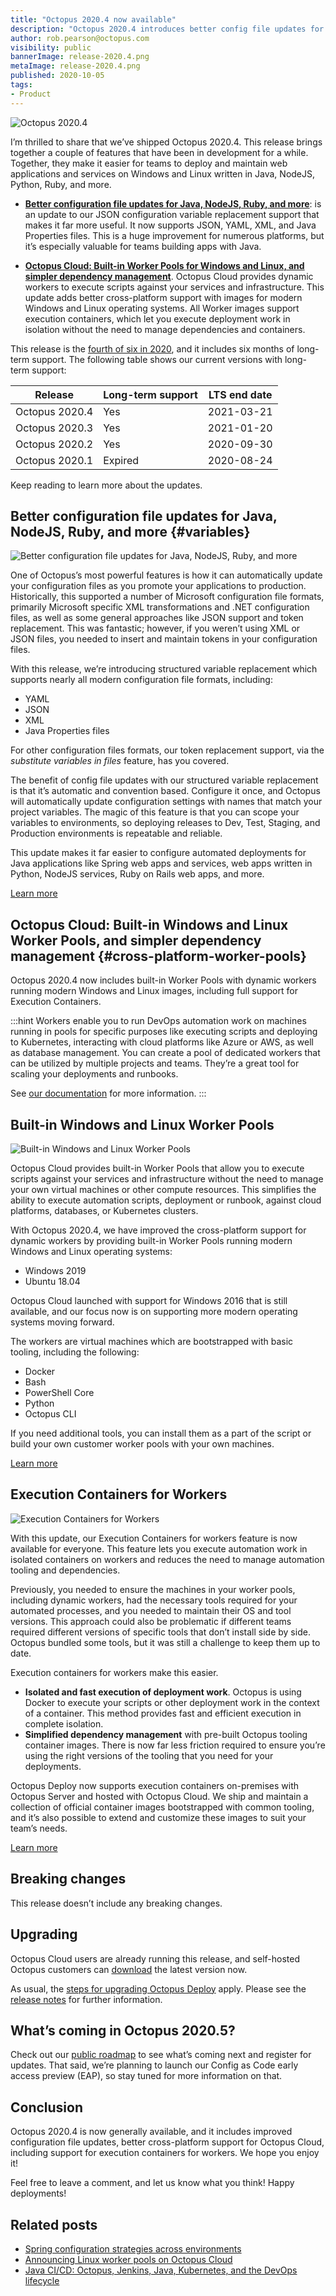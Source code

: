 ```yaml
---
title: "Octopus 2020.4 now available"
description: "Octopus 2020.4 introduces better config file updates for Java, NodeJS, and Ruby, and adds built-in Worker Pools on Octopus Cloud for both Windows and Linux."
author: rob.pearson@octopus.com
visibility: public
bannerImage: release-2020.4.png
metaImage: release-2020.4.png
published: 2020-10-05
tags:
- Product
---
```


![Octopus 2020.4](release-2020.4.png)

I’m thrilled to share that we’ve shipped Octopus 2020.4. This release brings together a couple of features that have been in development for a while. Together, they make it easier for teams to deploy and maintain web applications and services on Windows and Linux written in Java, NodeJS, Python, Ruby, and more.

* **[Better configuration file updates for Java, NodeJS, Ruby, and more](/blog/2020-09/octopus-release-2020-4/index.md#variables)**: is an update to our JSON configuration variable replacement support that makes it far more useful. It now supports JSON, YAML, XML, and Java Properties files. This is a huge improvement for numerous platforms, but it’s especially valuable for teams building apps with Java.

* **[Octopus Cloud: Built-in Worker Pools for Windows and Linux, and simpler dependency management](/blog/2020-09/octopus-release-2020-4/index.md#cross-platform-worker-pools)**. Octopus Cloud provides dynamic workers to execute scripts against your services and infrastructure. This update adds better cross-platform support with images for modern Windows and Linux operating systems. All Worker images support execution containers, which let you execute deployment work in isolation without the need to manage dependencies and containers.

This release is the [fourth of six in 2020](/blog/2020-03/releases-and-lts/index.md), and it includes six months of long-term support. The following table shows our current versions with long-term support:

| Release               | Long-term support  | LTS end date |
| --------------------- | ------------------ | ------------ |
| Octopus 2020.4        | Yes                | 2021-03-21   |
| Octopus 2020.3        | Yes                | 2021-01-20   |
| Octopus 2020.2        | Yes                | 2020-09-30   |
| Octopus 2020.1        | Expired            | 2020-08-24   |

Keep reading to learn more about the updates.

## Better configuration file updates for Java, NodeJS, Ruby, and more {#variables}

![Better configuration file updates for Java, NodeJS, Ruby, and more](config-file-updates.png "width=500")

One of Octopus’s most powerful features is how it can automatically update your configuration files as you promote your applications to production. Historically, this supported a number of Microsoft configuration file formats, primarily Microsoft specific XML transformations and .NET configuration files, as well as some general approaches like JSON support and token replacement. This was fantastic; however, if you weren’t using XML or JSON files, you needed to insert and maintain tokens in your configuration files. 

With this release, we’re introducing structured variable replacement which supports nearly all modern configuration file formats, including:

* YAML
* JSON 
* XML 
* Java Properties files

For other configuration files formats, our token replacement support, via the *substitute variables in files* feature, has you covered. 

The benefit of config file updates with our structured variable replacement is that it’s automatic and convention based. Configure it once, and Octopus will automatically update configuration settings with names that match your project variables. The magic of this feature is that you can scope your variables to environments, so deploying releases to Dev, Test, Staging, and Production environments is repeatable and reliable.

This update makes it far easier to configure automated deployments for Java applications like Spring web apps and services, web apps written in Python, NodeJS services, Ruby on Rails web apps, and more.

[Learn more](/blog/2020-11/spring-environment-configuration/index.md)

## Octopus Cloud: Built-in Windows and Linux Worker Pools, and simpler dependency management {#cross-platform-worker-pools}

Octopus 2020.4 now includes built-in Worker Pools with dynamic workers running modern Windows and Linux images, including full support for Execution Containers.

:::hint
Workers enable you to run DevOps automation work on machines running in pools for specific purposes like executing scripts and deploying to Kubernetes, interacting with cloud platforms like Azure or AWS, as well as database management. You can create a pool of dedicated workers that can be utilized by multiple projects and teams. They’re a great tool for scaling your deployments and runbooks.

See [our documentation](https://octopus.com/docs/infrastructure/workers) for more information.
:::

## Built-in Windows and Linux Worker Pools

![Built-in Windows and Linux Worker Pools](worker-pool-configuration.png "width=500")

Octopus Cloud provides built-in Worker Pools that allow you to execute scripts against your services and infrastructure without the need to manage your own virtual machines or other compute resources. This simplifies the ability to execute automation scripts, deployment or runbook, against cloud platforms, databases, or Kubernetes clusters. 

With Octopus 2020.4, we have improved the cross-platform support for dynamic workers by providing built-in Worker Pools running modern Windows and Linux operating systems:
* Windows 2019
* Ubuntu 18.04

Octopus Cloud launched with support for Windows 2016 that is still available, and our focus now is on supporting more modern operating systems moving forward.

The workers are virtual machines which are bootstrapped with basic tooling, including the following: 

* Docker
* Bash
* PowerShell Core
* Python
* Octopus CLI

If you need additional tools, you can install them as a part of the script or build your own customer worker pools with your own machines. 

[Learn more](/blog/2020-09/octopus-cloud-built-in-linux-worker-pools/index.md)

## Execution Containers for Workers

![Execution Containers for Workers](execution-containers.png "width=500")

With this update, our Execution Containers for workers feature is now available for everyone. This feature lets you execute automation work in isolated containers on workers and reduces the need to manage automation tooling and dependencies.

Previously, you needed to ensure the machines in your worker pools, including dynamic workers, had the necessary tools required for your automated processes, and you needed to maintain their OS and tool versions. This approach could also be problematic if different teams required different versions of specific tools that don’t install side by side. Octopus bundled some tools, but it was still a challenge to keep them up to date.

Execution containers for workers make this easier.

* **Isolated and fast execution of deployment work**. Octopus is using Docker to execute your scripts or other deployment work in the context of a container. This method provides fast and efficient execution in complete isolation.
* **Simplified dependency management** with pre-built Octopus tooling container images. There is now far less friction required to ensure you’re using the right versions of the tooling that you need for your deployments.

Octopus Deploy now supports execution containers on-premises with Octopus Server and hosted with Octopus Cloud. We ship and maintain a collection of official container images bootstrapped with common tooling, and it’s also possible to extend and customize these images to suit your team’s needs. 

[Learn more](/blog/2020-06/execution-containers/index.md)

## Breaking changes

This release doesn’t include any breaking changes.

## Upgrading

Octopus Cloud users are already running this release, and self-hosted Octopus customers can [download](https://octopus.com/downloads/2020.4.0) the latest version now.  

As usual, the [steps for upgrading Octopus Deploy](https://octopus.com/docs/administration/upgrading) apply. Please see the [release notes](https://octopus.com/downloads/compare?to=2020.4.0) for further information.

## What’s coming in Octopus 2020.5?

Check out our [public roadmap](https://octopus.com/roadmap) to see what’s coming next and register for updates. That said, we’re planning to launch our Config as Code early access preview (EAP), so stay tuned for more information on that. 

## Conclusion

Octopus 2020.4 is now generally available, and it includes improved configuration file updates, better cross-platform support for Octopus Cloud, including support for execution containers for workers. We hope you enjoy it! 

Feel free to leave a comment, and let us know what you think! Happy deployments!

## Related posts

* [Spring configuration strategies across environments](/blog/2020-11/spring-environment-configuration/index.md)
* [Announcing Linux worker pools on Octopus Cloud](/blog/2020-09/octopus-cloud-built-in-linux-worker-pools/index.md)
* [Java CI/CD: Octopus, Jenkins, Java, Kubernetes, and the DevOps lifecycle](/blog/2020-09/java-ci-cd-co/index.md)
